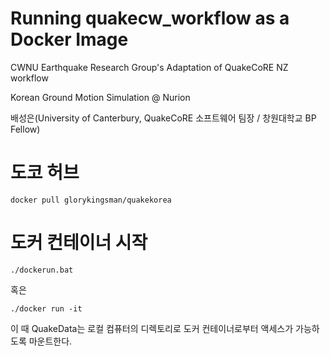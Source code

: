 # Running quakecw_workflow as a Docker Image
CWNU Earthquake Research Group's Adaptation of QuakeCoRE NZ workflow

Korean Ground Motion Simulation @ Nurion

배성은(University of Canterbury, QuakeCoRE 소프트웨어 팀장 / 창원대학교 BP Fellow)

# 도코 허브

```
docker pull glorykingsman/quakekorea
```

# 도커 컨테이너 시작

```
./dockerun.bat
```


혹은

```
./docker run -it 
```


이 때 QuakeData는 로컬 컴퓨터의 디렉토리로 도커 컨테이너로부터 액세스가 가능하도록 마운트한다.

